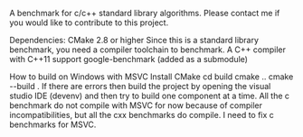 A benchmark for c/c++ standard library algorithms.
Please contact me if you would like to contribute to this project.

Dependencies:
CMake 2.8 or higher
Since this is a standard library benchmark, you need a compiler toolchain to benchmark.
A C++ compiler with C++11 support
google-benchmark (added as a submodule)


How to build on Windows with MSVC
Install CMake
cd build
cmake ..
cmake --build .
If there are errors then build the project by opening the visual studio IDE (devenv)
and then try to build one component at a time.
All the c benchmark do not compile with MSVC for now because of compiler incompatibilities,
but all the cxx benchmarks do compile. I need to fix c benchmarks for MSVC.
